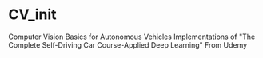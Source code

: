 # CV_init
Computer Vision Basics for Autonomous Vehicles
Implementations of "The Complete Self-Driving Car Course-Applied Deep Learning" From Udemy
